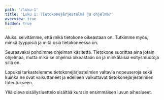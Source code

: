 ```yaml
---
path: '/luku-1'
title: 'Luku 1: Tietokonejärjestelmä ja ohjelma?'
overview: true
hidden: true
---
```


Aluksi selvitämme, että mikä tietokone oikeastaan on. Tutkimme myös, minkä tyyppisiä ja mitä osia tietokoneessa on.

Seuraavaksi pohdimme ohjelman käsitettä. Tietokone suorittaa aina jotain ohjelmaa, mutta mikä se ohjelma oikeastaan on ja minkälaisia esitysmuotoja sillä on.

Lopuksi tarkastelemme tietokonejärjestelmien valtavia nopeuseroja sekä kuinka ne ovat vaikuttaneet ja edelleen vaikuttavat tietokonejärjestelmien toteutukseen.

<please-login></please-login>

<pages-in-this-section></pages-in-this-section>

Yllä oleva sisällysluettelo sisältää kurssin ensimmäisen luvun aihealueet.

<exercises-in-this-section></exercises-in-this-section>
